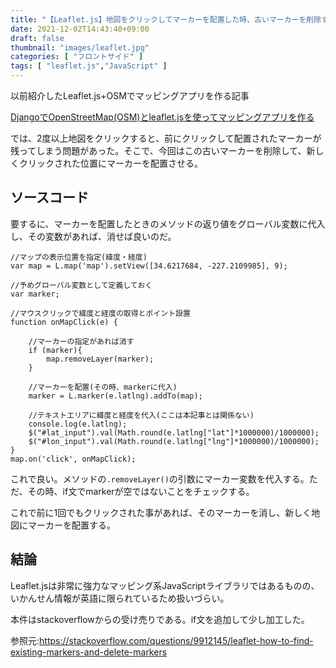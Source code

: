```yaml
---
title: "【Leaflet.js】地図をクリックしてマーカーを配置した時、古いマーカーを削除する"
date: 2021-12-02T14:43:40+09:00
draft: false
thumbnail: "images/leaflet.jpg"
categories: [ "フロントサイド" ]
tags: [ "leaflet.js","JavaScript" ]
---
```


以前紹介したLeaflet.js+OSMでマッピングアプリを作る記事

[DjangoでOpenStreetMap(OSM)とleaflet.jsを使ってマッピングアプリを作る](/post/django-osm-leaflet-mapping/)

では、2度以上地図をクリックすると、前にクリックして配置されたマーカーが残ってしまう問題があった。そこで、今回はこの古いマーカーを削除して、新しくクリックされた位置にマーカーを配置させる。

## ソースコード

要するに、マーカーを配置したときのメソッドの返り値をグローバル変数に代入し、その変数があれば、消せば良いのだ。


    //マップの表示位置を指定(緯度・経度)
    var map = L.map('map').setView([34.6217684, -227.2109985], 9);

    //予めグローバル変数として定義しておく
    var marker;

    //マウスクリックで緯度と経度の取得とポイント設置
    function onMapClick(e) {

        //マーカーの指定があれば消す
        if (marker){
            map.removeLayer(marker);
        }

        //マーカーを配置(その時、markerに代入)
        marker = L.marker(e.latlng).addTo(map);

        //テキストエリアに緯度と経度を代入(ここは本記事とは関係ない)
        console.log(e.latlng);
        $("#lat_input").val(Math.round(e.latlng["lat"]*1000000)/1000000);
        $("#lon_input").val(Math.round(e.latlng["lng"]*1000000)/1000000);
    }
    map.on('click', onMapClick);

これで良い。メソッドの`.removeLayer()`の引数にマーカー変数を代入する。ただ、その時、if文でmarkerが空ではないことをチェックする。

これで前に1回でもクリックされた事があれば、そのマーカーを消し、新しく地図にマーカーを配置する。

## 結論

Leaflet.jsは非常に強力なマッピング系JavaScriptライブラリではあるものの、いかんせん情報が英語に限られているため扱いづらい。

本件はstackoverflowからの受け売りである。if文を追加して少し加工した。

参照元:https://stackoverflow.com/questions/9912145/leaflet-how-to-find-existing-markers-and-delete-markers

